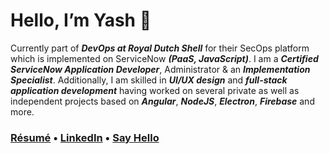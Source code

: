 # Hello, I’m Yash 👋

Currently part of ***DevOps at Royal Dutch Shell*** for their SecOps platform which is implemented on ServiceNow ***(PaaS, JavaScript)***. I am a ***Certified ServiceNow Application Developer***, Administrator & an ***Implementation Specialist***. Additionally, I am skilled in ***UI/UX design*** and ***full-stack application development*** having worked on several private as well as independent projects based on ***Angular***, ***NodeJS***, ***Electron***, ***Firebase*** and more.

### [Résumé](https://resume.yashanand.dev) • [LinkedIn](https://www.linkedin.com/in/yashanand1910/) • [Say Hello](mailto:hi@yashanand.dev)
